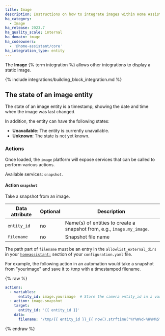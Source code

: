 ```yaml
---
title: Image
description: Instructions on how to integrate images within Home Assistant.
ha_category:
  - Image
ha_release: 2023.7
ha_quality_scale: internal
ha_domain: image
ha_codeowners:
  - '@home-assistant/core'
ha_integration_type: entity
---
```


The **Image** {% term integration %} allows other integrations to display a static image.

{% include integrations/building_block_integration.md %}

## The state of an image entity

The state of an image entity is a timestamp, showing the date and time when the image was last changed.

In addition, the entity can have the following states:

- **Unavailable**: The entity is currently unavailable.
- **Unknown**: The state is not yet known.

### Actions

Once loaded, the `image` platform will expose services that can be called to perform various actions.

Available services: `snapshot`.

#### Action `snapshot`

Take a snapshot from an image.

| Data attribute | Optional | Description                                                                    |
| -------------- | -------- | ------------------------------------------------------------------------------ |
| `entity_id`    | no       | Name(s) of entities to create a snapshot from, e.g., `image.my_image`.         |
| `filename`     | no       | Snapshot file name                                                             |

The path part of `filename` must be an entry in the `allowlist_external_dirs` in your [`homeassistant:`](/docs/configuration/basic/) section of your `configuration.yaml` file.

For example, the following action in an automation would take a snapshot from "yourimage" and save it to /tmp with a timestamped filename.

{% raw %}

```yaml
actions:
  - variables:
      entity_id: image.yourimage  # Store the camera entity_id in a variable for reuse
  - action: image.snapshot
    target:
      entity_id: '{{ entity_id }}'
    data:
      filename: '/tmp/{{ entity_id }}_{{ now().strftime("%Y%m%d-%H%M%S") }}.jpg'
```

{% endraw %}
